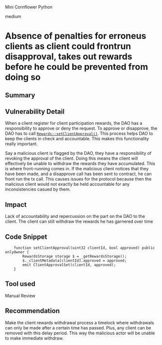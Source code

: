 Mini Cornflower Python

medium

# Absence of penalties for erroneus clients as client could frontrun disapproval, takes out rewards before he could be prevented from doing so

## Summary

## Vulnerability Detail

When a client register for client participation rewards, the DAO has a responsibility to approve or deny the request. To approve or disapprove, the DAO has to call [`Rewards::setClientApproval()`](https://github.com/sherlock-audit/2024-03-nouns-dao-2/blob/main/nouns-monorepo/packages/nouns-contracts/contracts/client-incentives/Rewards.sol#L629C1-L633C6). This process helps DAO to keep the clients in check and accountable. This makes this functionality really important. 

Say a malicious client is flagged by the DAO, they have a responsibility of revoking the approval of the client. Doing this means the client will effectively be unable to withdraw the rewards they have accumulated. This is where front-running comes in. If the malicious client notices that they have been made, and a disapprove call has been sent to contract, he can front run the tx call. This causes issues for the protocol because then the malicious client would not exactly be held accountable for any inconsistencies casued by them.

## Impact

Lack of accountability and repercussion on the part on the DAO to the client. The client can still withdraw the rewards he has garnered over time

## Code Snippet
```solidity
    function setClientApproval(uint32 clientId, bool approved) public onlyOwner {
        RewardsStorage storage $ = _getRewardsStorage();
        $._clientMetadata[clientId].approved = approved;
        emit ClientApprovalSet(clientId, approved);
    }
```

## Tool used

Manual Review

## Recommendation

Make the client rewards withdrawal process a timelock where withdrawals can only be made after a certain time has passed. Plus, any client can be removed with this delay period. This way the malicious actor will be unable to make immediate withdraw.